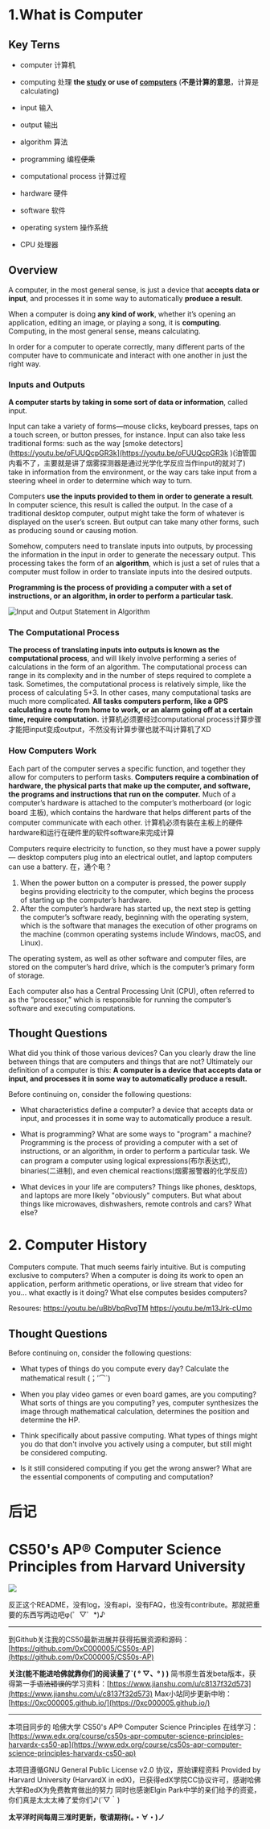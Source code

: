 # 1.What is Computer
## Key Terns
- computer 计算机
- computing 处理 **the [study](https://dictionary.cambridge.org/zhs/%E8%AF%8D%E5%85%B8/%E8%8B%B1%E8%AF%AD/study "study") or use of [computers](https://dictionary.cambridge.org/zhs/%E8%AF%8D%E5%85%B8/%E8%8B%B1%E8%AF%AD/computer "computers")** (**不是计算的意思**，计算是calculating)

- input 输入
- output 输出
- algorithm 算法
- programming 编程~~便乘~~
- computational process 计算过程
- hardware 硬件
- software 软件
- operating system 操作系统
- CPU 处理器
## Overview
A computer, in the most general sense, is just a device that **accepts data or input**, and
processes it in some way to automatically **produce a result**. 

When a computer is doing **any kind of work**, whether it’s opening an application, editing an image, or playing a song, it is **computing**. Computing, in the most general sense, means calculating. 

In order for a computer to operate correctly, many different parts of the computer have
to communicate and interact with one another in just the right way.

### Inputs and Outputs
**A computer starts by taking in some sort of data or information**, called input. 

Input can take a variety of forms—mouse clicks, keyboard presses, taps on a touch screen, or button presses, for instance. 
Input can also take less traditional forms: such as the way [smoke detectors](https://youtu.be/oFUUQcpGR3k](https://youtu.be/oFUUQcpGR3k
)(油管国内看不了，主要就是讲了烟雾探测器是通过光学化学反应当作input的就对了) take in information from the environment, or the way cars take input from a steering wheel in order to determine which way to turn.

Computers **use the inputs provided to them in order to generate a result**. 
In computer science, this result is called the output. In the case of a traditional desktop computer, output might take the form of whatever is displayed on the user’s screen. But output can take many other forms, such as producing sound or causing motion.

Somehow, computers need to translate inputs into outputs, by processing the information in the input in order to generate the necessary output. This processing takes the form of an **algorithm**, which is just a set of rules that a computer must follow in order to translate inputs into the desired outputs. 

**Programming is the process of providing a computer with a set of instructions, or an algorithm, in order to perform a particular task.**

![Input and Output Statement in Algorithm](https://upload-images.jianshu.io/upload_images/10219317-ff4c1e0878da0166.png?imageMogr2/auto-orient/strip%7CimageView2/2/w/1240)

### The Computational Process
**The process of translating inputs into outputs is known as the computational process**, and will likely involve performing a series of calculations in the form of an algorithm.
The computational process can range in its complexity and in the number of steps required to complete a task. Sometimes, the computational process is relatively simple, like the process of calculating 5+3. In other cases, many computational tasks are much more complicated. **All tasks computers perform, like a GPS calculating a route from home to work, or an alarm going off at a certain time, require computation.** 
计算机必须要经过computational process计算步骤才能把input变成output，不然没有计算步骤也就不叫计算机了XD

### How Computers Work
Each part of the computer serves a specific function, and together they allow for computers to perform tasks.
**Computers require a combination of hardware, the physical parts that make up the computer, and software, the programs and instructions that run on the computer.**
Much of a computer’s hardware is attached to the computer’s motherboard (or logic board 主板), which contains the hardware that helps different parts of the computer
communicate with each other. 
计算机必须有装在主板上的硬件hardware和运行在硬件里的软件software来完成计算

Computers require electricity to function, so they must have a power supply— desktop computers plug into an electrical outlet, and laptop computers can use a battery.
在，通个电？ 

1. When the power button on a computer is pressed, the power supply begins providing electricity to the computer, which begins the process of starting up the computer’s hardware.
2. After the computer’s hardware has started up, the next step is getting the computer’s software ready, beginning with the operating system, which is the software that manages the execution of other programs on the machine
(common operating systems include Windows, macOS, and Linux). 

The operating system, as well as other software and computer files, are stored on the computer’s hard drive, which is the computer’s primary form of storage. 

Each computer also has a Central Processing Unit (CPU), often referred to as the “processor,” which is responsible for running the computer’s software and executing computations.

## Thought Questions

What did you think of those various devices? Can you clearly draw the line between things that are computers and things that are not? 
Ultimately our definition of a computer is this: **A computer is a device that accepts data or input, and processes it in some way to automatically produce a result.**

Before continuing on, consider the following questions:

- What characteristics define a computer?
a device that accepts data or input, and processes it in some way to automatically produce a result.

- What is programming? What are some ways to "program" a machine?
Programming is the process of providing a computer with a set of instructions, or an algorithm, in order to perform a particular task. 
We can program a computer using logical expressions(布尔表达式), binaries(二进制), and even chemical reactions(烟雾报警器的化学反应)

- What devices in your life are computers? Things like phones, desktops, and laptops are more likely "obviously" computers. But what about things like microwaves, dishwashers, remote controls and cars? What else?

# 2. Computer History
Computers compute. That much seems fairly intuitive. But is computing exclusive to computers? When a computer is doing its work to open an application, perform arithmetic operations, or live stream that video for you... what exactly is it doing? What else computes besides computers?

Resoures:
https://youtu.be/uBbVbqRvqTM
https://youtu.be/m13Jrk-cUmo

## Thought Questions
Before continuing on, consider the following questions:

- What types of things do you compute every day?
Calculate the mathematical result (；′⌒`)
- When you play video games or even board games, are you computing? What sorts of things are you computing?
yes, computer synthesizes the image through mathematical calculation, determines the position and determine the HP.

- Think specifically about passive computing. What types of things might you do that don't involve you actively using a computer, but still might be considered computing.

- Is it still considered computing if you get the wrong answer? What are the essential components of computing and computation?
# 后记
# CS50's AP® Computer Science Principles from Harvard University 
![](http://upload-images.jianshu.io/upload_images/10219317-0a15dd3d7278b3a4.png?imageMogr2/auto-orient/strip%7CimageView2/2/w/1240)


反正这个README，没有log，没有api，没有FAQ，也没有contribute。那就把重要的东西写两边吧φ(゜▽゜*)♪
___


到Github关注我的CS50最新进展并获得拓展资源和源码：[https://github.com/0xC000005/CS50s-AP](https://github.com/0xC000005/CS50s-AP)

**关注(能不能进哈佛就靠你们的阅读量了ˋ( ° ▽、° ) )**
简书原生首发beta版本，获得第一手~~语法错误的~~学习资料：[https://www.jianshu.com/u/c8137f32d573](https://www.jianshu.com/u/c8137f32d573)
Max小站同步更新中哟：[https://0xc000005.github.io/](https://0xc000005.github.io/)

___

本项目同步的 哈佛大学 CS50's AP® Computer Science Principles 在线学习：[https://www.edx.org/course/cs50s-apr-computer-science-principles-harvardx-cs50-ap](https://www.edx.org/course/cs50s-apr-computer-science-principles-harvardx-cs50-ap)

本项目遵循GNU General Public License v2.0 协议，原始课程资料 Provided by Harvard University (HarvardX in edX)，已获得edX学院CC协议许可，感谢哈佛大学和edX为免费教育做出的努力
同时也感谢Elgin Park中学的亲们给予的资瓷，你们真是太太太棒了爱你们♪(´▽｀)

**太平洋时间每周三准时更新，敬请期待(。・∀・)ノ**


